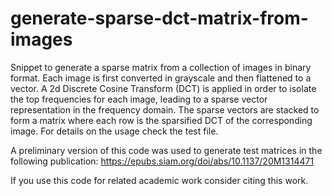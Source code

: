 # generate-sparse-dct-matrix-from-images
Snippet to generate a sparse matrix from a collection of images in binary format.
Each image is first converted in grayscale and then flattened to a vector.
A 2d Discrete Cosine Transform (DCT) is applied in order to isolate the top frequencies for each image, leading to a sparse vector representation in the frequency domain.
The sparse vectors are stacked to form a matrix where each row is the sparsified DCT of the corresponding image.
For details on the usage check the test file.

A preliminary version of this code was used to generate test matrices in the following publication:
https://epubs.siam.org/doi/abs/10.1137/20M1314471

If you use this code for related academic work consider citing this work.
